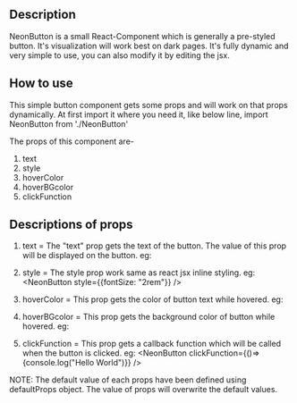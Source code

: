 Description 
------------
NeonButton is a small React-Component which is generally a pre-styled button. It's visualization will work best on dark pages. It's fully dynamic and very simple to use, you can also modify it by editing the jsx.

How to use
-----------
This simple button component gets some props and will work on that props dynamically. At first import it where you need it, like below line,
import NeonButton from './NeonButton'

The props of this component are-
  1. text
  2. style
  3. hoverColor
  4. hoverBGcolor
  5. clickFunction

  Descriptions of props
  ----------------------
  1. text = The "text" prop gets the text of the button. The value of this prop will be displayed on the button. eg: <NeonButton text="Hello World" />

  2. style = The style prop work same as react jsx inline styling. eg: <NeonButton style={{fontSize: "2rem"}} />

  3. hoverColor = This prop gets the color of button text while hovered. eg: <NeonButton hoverColor="white" />

  4. hoverBGcolor = This prop gets the background color of button while hovered. eg: <NeonButton hoverBGcolor="skyblue" />

  5. clickFunction = This prop gets a callback function which will be called when the button is clicked. eg: <NeonButton clickFunction={()=> {console.log("Hello World")}} />

NOTE: The default value of each props have been defined using defaultProps object. The value of props will overwrite the default values.